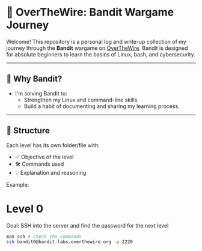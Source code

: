# 🔐 OverTheWire: Bandit Wargame Journey

Welcome! This repository is a personal log and write-up collection of my journey through the **Bandit** wargame on [OverTheWire](https://overthewire.org/wargames/). Bandit is designed for absolute beginners to learn the basics of Linux, bash, and cybersecurity.

---

## 🧠 Why Bandit?

+ I'm solving Bandit to:
    - Strengthen my Linux and command-line skills. 
    - Build a habit of documenting and sharing my learning process.

---

## 📁 Structure

Each level has its own folder/file with:
- ✅ Objective of the level
- 🛠️ Commands used
- 💡 Explanation and reasoning

Example:

Level 0
===================
Goal: SSH into the server and find the password for the next level
```bash
man ssh # check the commands
ssh bandit0@bandit.labs.overthewire.org -p 2220
```

